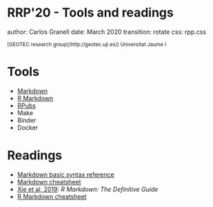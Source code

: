 
RRP'20 - Tools and readings
========================================================
author: Carlos Granell
date: March 2020
transition: rotate
css: rpp.css

<small>
[GEOTEC research group](http://geotec.uji.es/)      
Universitat Jaume I
</small>


Tools
===

- [Markdown](https://www.markdownguide.org/)
- [R Markdown](https://rmarkdown.rstudio.com/)
- [RPubs](https://rpubs.com/)
- Make
- Binder
- Docker

Readings
===

- [Markdown basic syntax reference](https://www.markdownguide.org/basic-syntax)
- [Markdown cheatsheet](https://www.markdownguide.org/cheat-sheet/)
- [Xie et al, 2019](https://bookdown.org/yihui/rmarkdown/): _R Markdown: The Definitive Guide_
- [R Markdown cheatsheet](https://github.com/rstudio/cheatsheets/raw/master/rmarkdown-2.0.pdf)


